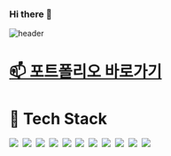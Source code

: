### Hi there 👋

![header](https://capsule-render.vercel.app/api?type=soft&color=auto&height=150&section=header&text=YeonjuCha&fontSize=70&animation=twinkling)

<a href="https://yzz99.cafe24.com/index.html" target="_blank">📫 포트폴리오 바로가기</a>
=============

💬 Tech Stack
=============
<p>
  <img src="https://img.shields.io/badge/html5-E34F26?style=flat-square&logo=html5&logoColor=white"/></a>&nbsp 
  <img src="https://img.shields.io/badge/css3-1572B6?style=flat-square&logo=css3&logoColor=white"/></a>&nbsp 
  <img src="https://img.shields.io/badge/sass-CC6699?style=flat-square&logo=sass&logoColor=white"/></a>&nbsp
  <img src="https://img.shields.io/badge/Vue.js-DB3552?style=flat-square&logo=Vue.js&logoColor=white"/></a>&nbsp 
  <img src="https://img.shields.io/badge/Javascript-ffb13b?style=flat-square&logo=javascript&logoColor=white"/></a>&nbsp 
  <img src="https://img.shields.io/badge/jQuery-005571?style=flat-square&logo=jQuery&logoColor=white"/></a>&nbsp
  <img src="https://img.shields.io/badge/adobephotoshop-31A8FF?style=flat-square&logo=adobephotoshop&logoColor=white"/></a>&nbsp
  <img src="https://img.shields.io/badge/Jira-0052CC?style=flat-square&logo=Jira&logoColor=white"/></a>&nbsp
  <img src="https://img.shields.io/badge/confluence-172B4D?style=flat-square&logo=confluence&logoColor=white"/></a>&nbsp 
  <img src="https://img.shields.io/badge/typescript-3178C6?style=flat-square&logo=typescript&logoColor=white"/></a>&nbsp 
  <img src="https://img.shields.io/badge/gitlab-FC6D26?style=flat-square&logo=gitlab&logoColor=white"/></a>&nbsp 
</p>

<!--
**yzz99/yzz99** is a ✨ _special_ ✨ repository because its `README.md` (this file) appears on your GitHub profile.

Here are some ideas to get you started:

- 🔭 I’m currently working on ...
- 🌱 I’m currently learning ...
- 👯 I’m looking to collaborate on ...
- 🤔 I’m looking for help with ...
- 💬 Ask me about ...
- 📫 How to reach me: ...
- 😄 Pronouns: ...
- ⚡ Fun fact: ...
-->
